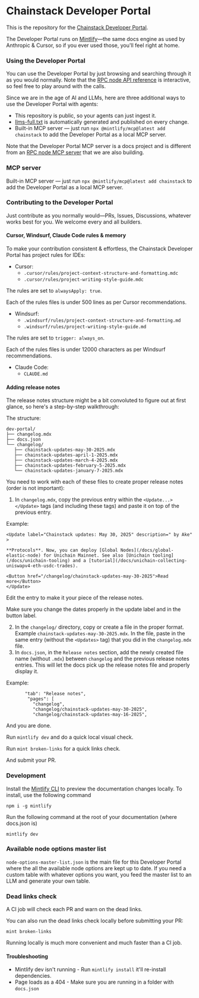 # Chainstack Developer Portal

This is the repository for the [Chainstack Developer Portal](https://docs.chainstack.com/).

The Developer Portal runs on [Mintlify](https://mintlify.com/)—the same docs engine as used by Anthropic & Cursor, so if you ever used those, you'll feel right at home.

### Using the Developer Portal

You can use the Developer Portal by just browsing and searching through it as you would normally. Note that the [RPC node API reference](https://docs.chainstack.com/reference/) is interactive, so feel free to play around with the calls.

Since we are in the age of AI and LLMs, here are three additional ways to use the Developer Portal with agents:

* This repository is public, so your agents can just ingest it.
* [llms-full.txt](https://docs.chainstack.com/llms-full.txt) is automatically generated and published on every change.
* Built-in MCP server — just run `npx @mintlify/mcp@latest add chainstack` to add the Developer Portal as a local MCP server.

Note that the Developer Portal MCP server is a docs project and is different from an [RPC node MCP server](https://ideas.chainstack.com/p/mcp-server) that we are also building.

### MCP server

Built-in MCP server — just run `npx @mintlify/mcp@latest add chainstack` to add the Developer Portal as a local MCP server.

### Contributing to the Developer Portal

Just contribute as you normally would—PRs, Issues, Discussions, whatever works best for you. We welcome every and all builders.

#### Cursor, Windsurf, Claude Code rules & memory

To make your contribution consistent & effortless, the Chainstack Developer Portal has project rules for IDEs:

* Cursor:
   * `.cursor/rules/project-context-structure-and-formatting.mdc`
   * `.cursor/rules/project-writing-style-guide.mdc`

The rules are set to `alwaysApply: true`.

Each of the rules files is under 500 lines as per Cursor recommendations.

* Windsurf:
   * `.windsurf/rules/project-context-structure-and-formatting.md`
   * `.windsurf/rules/project-writing-style-guide.md`

The rules are set to `trigger: always_on`.

Each of the rules files is under 12000 characters as per Windsurf recommendations.

* Claude Code:
   * `CLAUDE.md`

#### Adding release notes

The release notes structure might be a bit convoluted to figure out at first glance, so here's a step-by-step walkthrough:

The structure:

```
dev-portal/
├── changelog.mdx
├── docs.json
└── changelog/
   ├── chainstack-updates-may-30-2025.mdx
   ├── chainstack-updates-april-1-2025.mdx
   ├── chainstack-updates-march-4-2025.mdx
   ├── chainstack-updates-february-5-2025.mdx
   └── chainstack-updates-january-7-2025.mdx
```

You need to work with each of these files to create proper release notes (order is not important):

1. In `changelog.mdx`, copy the previous entry within the `<Update...> </Update>` tags (and including these tags) and paste it on top of the previous entry.

Example:

```
<Update label="Chainstack updates: May 30, 2025" description=" by Ake" >

**Protocols**. Now, you can deploy [Global Nodes](/docs/global-elastic-node) for Unichain Mainnet. See also [Unichain tooling](/docs/unichain-tooling) and a [tutorial](/docs/unichain-collecting-uniswapv4-eth-usdc-trades).

<Button href="/changelog/chainstack-updates-may-30-2025">Read more</Button>
</Update>
```

Edit the entry to make it your piece of the release notes.

Make sure you change the dates properly in the update label and in the button label.

2. In the `changelog/` directory, copy or create a file in the proper format. Example `chainstack-updates-may-30-2025.mdx`. In the file, paste in the same entry (without the `<Updates>` tag) that you did in the `changelog.mdx` file.
3. In `docs.json`, in the `Release notes` section, add the newly created file name (without `.mdx`) between `changelog` and the previous release notes entries. This will let the docs pick up the release notes file and properly display it.

Example:
```
       "tab": "Release notes",
        "pages": [
          "changelog",
          "changelog/chainstack-updates-may-30-2025",
          "changelog/chainstack-updates-may-16-2025",
```

And you are done.

Run `mintlify dev` and do a quick local visual check.

Run `mint broken-links` for a quick links check.

And submit your PR.

### Development

Install the [Mintlify CLI](https://www.npmjs.com/package/mintlify) to preview the documentation changes locally. To install, use the following command

```
npm i -g mintlify
```

Run the following command at the root of your documentation (where docs.json is)

```
mintlify dev
```

### Available node options master list

`node-options-master-list.json` is the main file for this Developer Portal where the all the available node options are kept up to date. If you need a custom table with whatever options you want, you feed the master list to an LLM and generate your own table.

### Dead links check

A CI job will check each PR and warn on the dead links.

You can also run the dead links check locally before submitting your PR:

```
mint broken-links
```

Running locally is much more convenient and much faster than a CI job.

#### Troubleshooting

- Mintlify dev isn't running - Run `mintlify install` it'll re-install dependencies.
- Page loads as a 404 - Make sure you are running in a folder with `docs.json`

